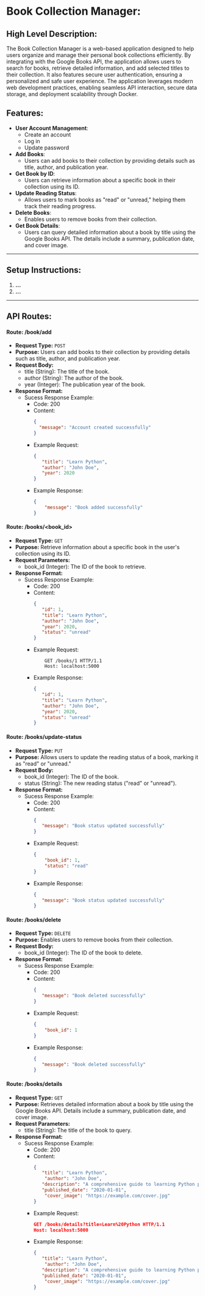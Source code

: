 # Book Collection Manager:
## High Level Description:
The Book Collection Manager is a web-based application designed to help users organize and manage their personal book collections efficiently. By integrating with the Google Books API, the application allows users to search for books, retrieve detailed information, and add selected titles to their collection. It also features secure user authentication, ensuring a personalized and safe user experience. The application leverages modern web development practices, enabling seamless API interaction, secure data storage, and deployment scalability through Docker.

## Features:

- **User Account Management**:
  - Create an account
  - Log in
  - Update password
- **Add Books**: 
  - Users can add books to their collection by providing details such as title, author, and publication year.
- **Get Book by ID**: 
  - Users can retrieve information about a specific book in their collection using its ID.
- **Update Reading Status**: 
  - Allows users to mark books as "read" or "unread," helping them track their reading progress.
- **Delete Books**: 
  - Enables users to remove books from their collection.
- **Get Book Details**: 
  - Users can query detailed information about a book by title using the Google Books API. The details include a summary, publication date, and cover image.
---

## Setup Instructions:
1. **...**
2. **...**
---

## API Routes:
#### Route: /book/add
- **Request Type:** `POST`
- **Purpose:** Users can add books to their collection by providing details such as title, author, and publication year.
- **Request Body:**
    - title (String): The title of the book.
    - author (String): The author of the book.
    - year (Integer): The publication year of the book.
- **Response Format:**
    - Sucess Response Example:
        - Code: 200
        - Content:
            ```json
            {
              "message": "Account created successfully"
            }
            ```
        - Example Request:
            ```json
            {
               "title": "Learn Python",
               "author": "John Doe",
               "year": 2020
            }
            ```
        - Example Response:
            ```json
            {
                "message": "Book added successfully"
            }
            ```

#### Route: /books/<book_id>
- **Request Type:** `GET`
- **Purpose:** Retrieve information about a specific book in the user's collection using its ID.
- **Request Parameters:**
    - book_id (Integer): The ID of the book to retrieve.
- **Response Format:**
    - Sucess Response Example:
        - Code: 200
        - Content:
            ```json
            {
               "id": 1,
               "title": "Learn Python",
               "author": "John Doe",
               "year": 2020,
               "status": "unread"
            }
            ```
        - Example Request:
            ```
                GET /books/1 HTTP/1.1
                Host: localhost:5000
            ```
        - Example Response:
            ```json
            {
               "id": 1,
               "title": "Learn Python",
               "author": "John Doe",
               "year": 2020,
               "status": "unread"
            }
            ```

#### Route: /books/update-status
- **Request Type:** `PUT`
- **Purpose:** Allows users to update the reading status of a book, marking it as "read" or "unread."
- **Request Body:**
    - book_id (Integer): The ID of the book.
    - status (String): The new reading status ("read" or "unread").
- **Response Format:**
    - Sucess Response Example:
        - Code: 200
        - Content:
            ```json
            {
               "message": "Book status updated successfully"
            }
            ```
        - Example Request:
            ```json
            {
                "book_id": 1,
                "status": "read"
            }
            ```
        - Example Response:
            ```json
            {
               "message": "Book status updated successfully"
            }
            ```

#### Route: /books/delete
- **Request Type:** `DELETE`
- **Purpose:** Enables users to remove books from their collection.
- **Request Body:**
    - book_id (Integer): The ID of the book to delete.
- **Response Format:**
    - Sucess Response Example:
        - Code: 200
        - Content:
            ```json
            {
               "message": "Book deleted successfully"
            }
            ```
        - Example Request:
            ```json
            {
                "book_id": 1
            }
            ```
        - Example Response:
            ```json
            {
               "message": "Book deleted successfully"
            }
            ```

#### Route: /books/details
- **Request Type:** `GET`
- **Purpose:** Retrieves detailed information about a book by title using the Google Books API. Details include a summary, publication date, and cover image.
- **Request Parameters:**
    - title (String): The title of the book to query.
- **Response Format:**
    - Sucess Response Example:
        - Code: 200
        - Content:
            ```json
            {
               "title": "Learn Python",
                "author": "John Doe",
               "description": "A comprehensive guide to learning Python programming.",
               "published_date": "2020-01-01",
                "cover_image": "https://example.com/cover.jpg"
            }
            ```
        - Example Request:
            ```json
            GET /books/details?title=Learn%20Python HTTP/1.1
            Host: localhost:5000
            ```
        - Example Response:
            ```json
            {
               "title": "Learn Python",
                "author": "John Doe",
               "description": "A comprehensive guide to learning Python programming.",
               "published_date": "2020-01-01",
                "cover_image": "https://example.com/cover.jpg"
            }
            ```
